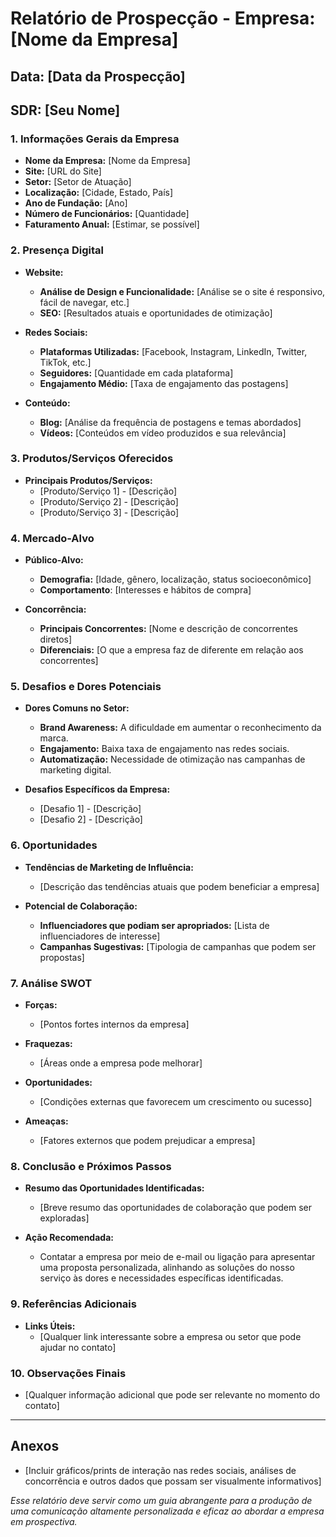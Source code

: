 # Relatório de Prospecção - Empresa: [Nome da Empresa]
## Data: [Data da Prospecção]
## SDR: [Seu Nome]

### 1. Informações Gerais da Empresa
- **Nome da Empresa:** [Nome da Empresa]
- **Site:** [URL do Site]
- **Setor:** [Setor de Atuação]
- **Localização:** [Cidade, Estado, País]
- **Ano de Fundação:** [Ano]
- **Número de Funcionários:** [Quantidade]
- **Faturamento Anual:** [Estimar, se possível]

### 2. Presença Digital
- **Website:**
  - **Análise de Design e Funcionalidade:** [Análise se o site é responsivo, fácil de navegar, etc.]
  - **SEO:** [Resultados atuais e oportunidades de otimização]
  
- **Redes Sociais:**
  - **Plataformas Utilizadas:** [Facebook, Instagram, LinkedIn, Twitter, TikTok, etc.]
  - **Seguidores:** [Quantidade em cada plataforma]
  - **Engajamento Médio:** [Taxa de engajamento das postagens]

- **Conteúdo:**
  - **Blog:** [Análise da frequência de postagens e temas abordados]
  - **Vídeos:** [Conteúdos em vídeo produzidos e sua relevância]

### 3. Produtos/Serviços Oferecidos
- **Principais Produtos/Serviços:**
  - [Produto/Serviço 1] - [Descrição]
  - [Produto/Serviço 2] - [Descrição]
  - [Produto/Serviço 3] - [Descrição]

### 4. Mercado-Alvo
- **Público-Alvo:**
  - **Demografia:** [Idade, gênero, localização, status socioeconômico]
  - **Comportamento**: [Interesses e hábitos de compra]
  
- **Concorrência:**
  - **Principais Concorrentes:** [Nome e descrição de concorrentes diretos]
  - **Diferenciais:** [O que a empresa faz de diferente em relação aos concorrentes]

### 5. Desafios e Dores Potenciais
- **Dores Comuns no Setor:**
  - **Brand Awareness:** A dificuldade em aumentar o reconhecimento da marca.
  - **Engajamento:** Baixa taxa de engajamento nas redes sociais.
  - **Automatização:** Necessidade de otimização nas campanhas de marketing digital.
  
- **Desafios Específicos da Empresa:**
  - [Desafio 1] - [Descrição]
  - [Desafio 2] - [Descrição]
  
### 6. Oportunidades
- **Tendências de Marketing de Influência:**
  - [Descrição das tendências atuais que podem beneficiar a empresa]
  
- **Potencial de Colaboração:**
  - **Influenciadores que podiam ser apropriados:** [Lista de influenciadores de interesse]
  - **Campanhas Sugestivas:** [Tipologia de campanhas que podem ser propostas]

### 7. Análise SWOT
- **Forças:**
  - [Pontos fortes internos da empresa]
  
- **Fraquezas:**
  - [Áreas onde a empresa pode melhorar]
  
- **Oportunidades:**
  - [Condições externas que favorecem um crescimento ou sucesso]
  
- **Ameaças:**
  - [Fatores externos que podem prejudicar a empresa]

### 8. Conclusão e Próximos Passos
- **Resumo das Oportunidades Identificadas:**
  - [Breve resumo das oportunidades de colaboração que podem ser exploradas]

- **Ação Recomendada:**
  - Contatar a empresa por meio de e-mail ou ligação para apresentar uma proposta personalizada, alinhando as soluções do nosso serviço às dores e necessidades específicas identificadas.

### 9. Referências Adicionais
- **Links Úteis:**
  - [Qualquer link interessante sobre a empresa ou setor que pode ajudar no contato]

### 10. Observações Finais
- [Qualquer informação adicional que pode ser relevante no momento do contato]

---

## Anexos
- [Incluir gráficos/prints de interação nas redes sociais, análises de concorrência e outros dados que possam ser visualmente informativos]

*Esse relatório deve servir como um guia abrangente para a produção de uma comunicação altamente personalizada e eficaz ao abordar a empresa em prospectiva.*